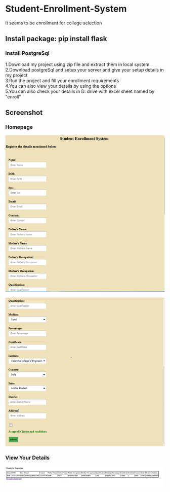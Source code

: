 # Student-Enrollment-System
It seems to be enrollment for college selection

<h2>Install package:  pip install flask</h2>
<h3>Install PostgreSql</h3>

1.Download my project using zip file and extract them in local system <br>
2.Download postgreSql and setup your server and give your setup details in my project <br>
3.Run the project and fill your enrollment requirements <br>
4.You can also view your details by using the options <br>
5.You can also check your details in D: drive with excel sheet named by "enroll" <br>

<h2>Screenshot</h2>
<h3>Homepage</h3>

![](https://github.com/sudarsan31/Student-Enrollment-System/blob/main/pic1.PNG)



![](https://github.com/sudarsan31/Student-Enrollment-System/blob/main/pic2.PNG)

<h3>View Your Details</h3>

![](https://github.com/sudarsan31/Student-Enrollment-System/blob/main/pic3.PNG)
